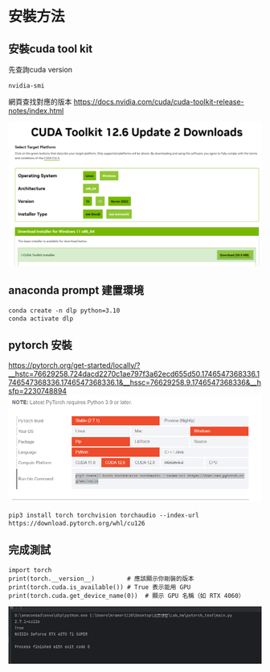 # 安裝方法

## 安裝cuda tool kit
先查詢cuda version
```commandline
nvidia-smi
```
網頁查找對應的版本
https://docs.nvidia.com/cuda/cuda-toolkit-release-notes/index.html

![img.png](CUDA_toolkit.png)


## anaconda prompt 建置環境
```commandline
conda create -n dlp python=3.10
conda activate dlp
```

## pytorch 安裝
https://pytorch.org/get-started/locally/?__hstc=76629258.724dacd2270c1ae797f3a62ecd655d50.1746547368336.1746547368336.1746547368336.1&__hssc=76629258.9.1746547368336&__hsfp=2230748894
![img_1.png](pytorch.png)
```commandline
pip3 install torch torchvision torchaudio --index-url https://download.pytorch.org/whl/cu126
```

## 完成測試
```commandline
import torch
print(torch.__version__)         # 應該顯示你剛裝的版本
print(torch.cuda.is_available()) # True 表示能用 GPU
print(torch.cuda.get_device_name(0))  # 顯示 GPU 名稱（如 RTX 4060）

```
![img.png](test_gpu.png)
